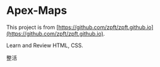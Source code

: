 # Apex-Maps
This project is from [https://github.com/zpft/zpft.github.io](https://github.com/zpft/zpft.github.io).

Learn and Review HTML, CSS.

整活
